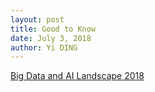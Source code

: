 ```yaml
---
layout: post
title: Good to Know
date: July 3, 2018
author: Yi DING
---
```


[Big Data and AI Landscape 2018](http://mattturck.com/wp-content/uploads/2018/06/Matt-Turck-FirstMark-Big-Data-Landscape-2018.png)

